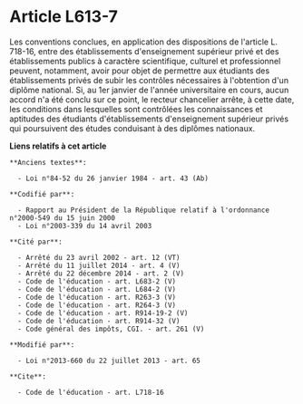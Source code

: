 # Article L613-7

Les conventions conclues, en application des dispositions de l'article L. 718-16, entre des établissements d'enseignement
supérieur privé et des établissements publics à caractère scientifique, culturel et professionnel peuvent, notamment, avoir
pour objet de permettre aux étudiants des établissements privés de subir les contrôles nécessaires à l'obtention d'un diplôme
national. Si, au 1er janvier de l'année universitaire en cours, aucun accord n'a été conclu sur ce point, le recteur
chancelier arrête, à cette date, les conditions dans lesquelles sont contrôlées les connaissances et aptitudes des étudiants
d'établissements d'enseignement supérieur privés qui poursuivent des études conduisant à des diplômes nationaux.

**Liens relatifs à cet article**

	**Anciens textes**:

	  - Loi n°84-52 du 26 janvier 1984 - art. 43 (Ab)

	**Codifié par**:

	  - Rapport au Président de la République relatif à l'ordonnance n°2000-549 du 15 juin 2000
	  - Loi n°2003-339 du 14 avril 2003

	**Cité par**:

	  - Arrêté du 23 avril 2002 - art. 12 (VT)
	  - Arrêté du 11 juillet 2014 - art. 4 (V)
	  - Arrêté du 22 décembre 2014 - art. 2 (V)
	  - Code de l'éducation - art. L683-2 (V)
	  - Code de l'éducation - art. L684-2 (V)
	  - Code de l'éducation - art. R263-3 (V)
	  - Code de l'éducation - art. R264-3 (V)
	  - Code de l'éducation - art. R914-19-2 (V)
	  - Code de l'éducation - art. R914-32 (V)
	  - Code général des impôts, CGI. - art. 261 (V)

	**Modifié par**:

	  - Loi n°2013-660 du 22 juillet 2013 - art. 65

	**Cite**:

	  - Code de l'éducation - art. L718-16
